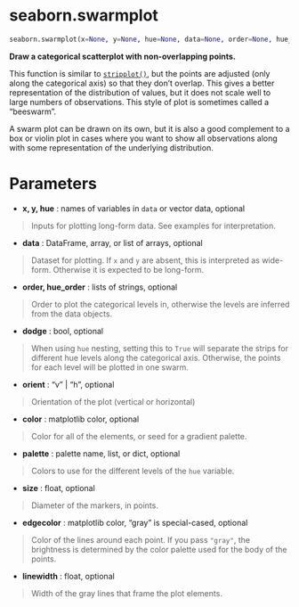 # seaborn.swarmplot

````python
seaborn.swarmplot(x=None, y=None, hue=None, data=None, order=None, hue_order=None, dodge=False, orient=None, color=None, palette=None, size=5, edgecolor='gray', linewidth=0, ax=None, **kwargs)
````

**Draw a categorical scatterplot with non-overlapping points.**

This function is similar to [`stripplot()`](https://seaborn.pydata.org/generated/seaborn.stripplot.html#seaborn.stripplot), but the points are adjusted (only along the categorical axis) so that they don’t overlap. This gives a better representation of the distribution of values, but it does not scale well to large numbers of observations. This style of plot is sometimes called a “beeswarm”.

A swarm plot can be drawn on its own, but it is also a good complement to a box or violin plot in cases where you want to show all observations along with some representation of the underlying distribution.



# Parameters

- **x, y, hue** : names of variables in `data` or vector data, optional

> Inputs for plotting long-form data. See examples for interpretation.

- **data** : DataFrame, array, or list of arrays, optional

> Dataset for plotting. If `x` and `y` are absent, this is interpreted as wide-form. Otherwise it is expected to be long-form.

- **order, hue_order** : lists of strings, optional

> Order to plot the categorical levels in, otherwise the levels are inferred from the data objects.

- **dodge** : bool, optional

> When using `hue` nesting, setting this to `True` will separate the strips for different hue levels along the categorical axis. Otherwise, the points for each level will be plotted in one swarm.

- **orient** : “v” | “h”, optional

> Orientation of the plot (vertical or horizontal)

- **color** : matplotlib color, optional

> Color for all of the elements, or seed for a gradient palette.

- **palette** : palette name, list, or dict, optional

> Colors to use for the different levels of the `hue` variable.

- **size** : float, optional

> Diameter of the markers, in points.

- **edgecolor** : matplotlib color, “gray” is special-cased, optional

> Color of the lines around each point. If you pass `"gray"`, the brightness is determined by the color palette used for the body of the points.

- **linewidth** : float, optional

> Width of the gray lines that frame the plot elements.